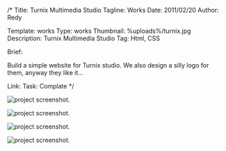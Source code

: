 /*
Title: Turnix Multimedia Studio
Tagline: Works
Date: 2011/02/20
Author: Redy

Template: works
Type: works
Thumbnail: %uploads%/turnix.jpg
Description: Turnix Multimedia Studio
Tag: Html, CSS

Brief: <p>Build a simple website for Turnix studio. We also design a silly logo for them, anyway they like it...</p>
Link:
Task: Complate
*/

[0]: %base_url%/content/works/turnix.jpg  "Turnix"
[1]: %image_url%/works/turnix/turnix_2_s.jpg  "Turnix"
[2]: %image_url%/works/turnix/turnix_3_s.jpg  "Turnix"
[3]: %image_url%/works/turnix/turnix_4_s.jpg  "Turnix"

![project screenshot.][0]

![project screenshot.][1]

![project screenshot.][2]

![project screenshot.][3]